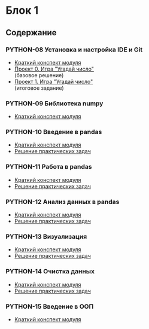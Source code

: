 # Блок 1

## Содержание

### PYTHON-08 Установка и настройка IDE и Git

* [Краткий конспект модуля](/synopsis/block_1/PYTHON-08/01_python-08.ipynb)
* [Проект 0. Игра "Угадай число"](/project_1)<br>(базовое решение)
* [Проект 1. Игра "Угадай число"](/project_1)<br>(итоговое задание)

### PYTHON-09 Библиотека numpy

* [Краткий конспект модуля](/synopsis/block_1/PYTHON-09/01_python-09.ipynb)

### PYTHON-10 Введение в pandas

* [Краткий конспект модуля](/synopsis/block_1/PYTHON-10/01_python_10_theory.ipynb)
* [Решение практических задач](/synopsis/block_1/PYTHON-10/01_python_10_practice.ipynb)

### PYTHON-11 Работа в pandas

* [Краткий конспект модуля](/synopsis/block_1/PYTHON-11/01_python_11_theory.ipynb)
* [Решение практических задач](/synopsis/block_1/PYTHON-11/01_python_11_practice.ipynb)

### PYTHON-12 Анализ данных в pandas

* [Краткий конспект модуля](/synopsis/block_1/PYTHON-12/01_python_12_theory.ipynb)
* [Решение практических задач](/synopsis/block_1/PYTHON-12/01_python_12_practice.ipynb)

### PYTHON-13 Визуализация

* [Краткий конспект модуля](/synopsis/block_1/PYTHON-13/01_python_13_theory.ipynb)
* [Решение практических задач](/synopsis/block_1/PYTHON-13/01_python_13_practice.ipynb)

### PYTHON-14 Очистка данных

* [Краткий конспект модуля](/synopsis/block_1/PYTHON-14/01_python_14_theory.ipynb)
* [Решение практических задач](/synopsis/block_1/PYTHON-14/01_python_14_practice.ipynb)

### PYTHON-15 Введение в ООП

* [Краткий конспект модуля](/synopsis/block_1/PYTHON-15/01_python_15_theory.ipynb)

